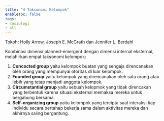 ```yaml
---
title: "4 Taksonomi Kelompok"
enableToc: false
tags:
- sosiologi
- all
---
```


Tokoh:  Holly Arrow, Joseph E. McGrath dan Jennifer L. Berdahl

Kombinasi dimensi planned-emergent dengan dimensi internal eksternal, melahirkan
empat taksonomi kelompok:

1. **Concocted group** yaitu kelompok buatan yang sengaja direncanakan oleh orang yang mempunyai otoritas di luar kelompok. 
2. **Founded group** yaitu kelompok yang direncanakan oleh satu orang atau lebih yang tetap menjadi anggota kelompok.  
3. **Circumstantial group** yaitu sebuah kelopmok yang tidak direncakan yang terbentuk karena situasi eksternal memaksa mereka untuk bergabung bersama.
4. **Self-organizing group** yaitu kelompok yang tercipta saat interaksi tiap individu secara bertahap bekerja sama dalam aktivitas mereka dan akhirnya saling bergantung.
